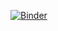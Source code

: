 [![Binder](https://mybinder.org/badge_logo.svg)](https://mybinder.org/v2/gh/Wino1301/MME1205/main/MME1205_book) 

